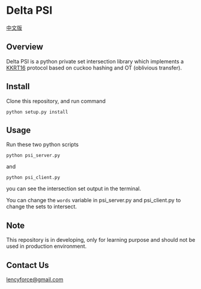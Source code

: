 # Delta PSI

[中文版](./README_zh.md)

## Overview

Delta PSI is a python private set intersection library which implements a 
[KKRT16](https://eprint.iacr.org/2016/799) protocol
based on cuckoo hashing and OT (oblivious transfer).

## Install

Clone this repository, and run command

```
python setup.py install
```

## Usage

Run these two python scripts

```
python psi_server.py
```

and 

```
python psi_client.py
```

you can see the intersection set output in the terminal.

You can change the `words` variable in psi_server.py and psi_client.py 
to change the sets to intersect.

## Note

This repository is in developing, only for learning purpose and 
should not be used in production environment.

## Contact Us

lencyforce@gmail.com